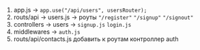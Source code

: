 1. app.js -> `app.use("/api/users", usersRouter);`
2. routs/api -> users.js -> роуты `"/register"` `"/signup"` `"/signout"`
3. controllers -> users -> `signup.js` `login.js`
4. middlewares -> `auth.js` 
5. routs/api/contacts.js добавить к роутам контроллер auth

